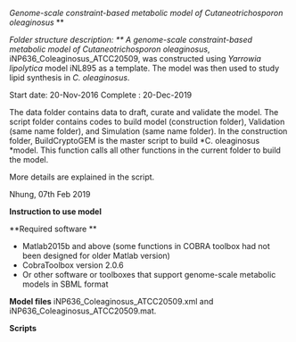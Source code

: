 **Genome-scale constraint-based metabolic model of* Cutaneotrichosporon oleaginosus*  **

**Folder structure description: **
A genome-scale constraint-based metabolic model of* Cutaneotrichosporon oleaginosus*, iNP636_Coleaginosus_ATCC20509, was constructed using *Yarrowia lipolytica* model iNL895 as a template. 
The model was then used to study lipid synthesis in *C. oleaginosus*.

Start date: 20-Nov-2016
Complete : 20-Dec-2019

The data folder contains data to draft, curate and validate the model. 
The script folder contains codes to build model (construction folder), Validation (same name folder), and Simulation (same name folder). 
In the construction folder, BuildCryptoGEM is the master script to build *C. oleaginosus *model. This function calls all other functions in the current folder to build the model.

More details are explained in the script. 

Nhung, 07th Feb 2019

**Instruction to use model**

**Required software **


*  Matlab2015b and above (some functions in COBRA toolbox had not been designed for older Matlab version)
*  CobraToolbox version 2.0.6
*  Or other software or toolboxes that support genome-scale metabolic models in SBML format 

**Model files**
iNP636_Coleaginosus_ATCC20509.xml and iNP636_Coleaginosus_ATCC20509.mat. 

**Scripts**
